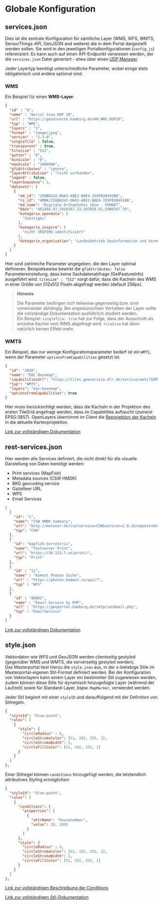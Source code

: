 # Globale Konfiguration

## services.json

Dies ist die zentrale Konfiguration für sämtliche Layer (WMS, WFS, WMTS, SensorThings-API, GeoJSON and weitere)
die in dem Portal dargestellt werden sollen. Sie wird in den jeweiligen Portalkonfigurationen (`config.js`)
referenziert. Es kann auch auf einen API-Endpunkt verwiesen werden, der die `services.json` Datei generiert - etwa
über einen [UDP Manager](https://bitbucket.org/geowerkstatt-hamburg/udp-manager/src).

Jeder Layertyp benötigt unterschiedliche Parameter, wobei einige stets obligatorisch und andere optional sind. 

### WMS
Ein Beispiel für einen **WMS-Layer**:

```json
{
  "id" : "8",
  "name" : "Aerial View DOP 10",
  "url" : "https://geodienste.hamburg.de/HH_WMS_DOP10",
  "typ" : "WMS",
  "layers" : "1",
  "format" : "image/jpeg",
  "version" : "1.3.0",
  "singleTile" : false,
  "transparent" : true,
  "tilesize" : "512",
  "gutter" : "0",
  "minScale" : "0",
  "maxScale" : "1000000",
  "gfiAttributes" : "ignore",
  "layerAttribution" : "nicht vorhanden",
  "legend" : false,
  "layerSequence": 1,
  "datasets": [
    {
      "md_id": "25DB0242-D6A3-48E2-BAE4-359FB28491BA",
      "rs_id": "HMDK/25DB0242-D6A3-48E2-BAE4-359FB28491BA",
      "md_name": "Digitale Orthophotos 10cm - FHHNET",
      "bbox": "461468.97,5916367.23,587010.91,5980347.76",
      "kategorie_opendata": [
        "Sonstiges"
      ],
      "kategorie_inspire": [
        "nicht INSPIRE-identifiziert"
      ],
      "kategorie_organisation": "Landesbetrieb Geoinformation und Vermessung"
    }
  ]
}
```

Hier sind zahlreiche Parameter angegeben, die den Layer optimal definieren. Beispielsweise bewirkt
die `gfiAttributes: false` Parametereinstellung, dass keine Sachdatenabfrage (GetFeatureInfo)
ausgeführt wird. `tilesize" : "512"` sorgt dafür, dass die Kacheln des WMS in einer Größe von
512x512 Pixeln abgefragt werden (default 256px).

> **Hinweis**
>
> Die Parameter bedingen sich teilweise gegenseitig bzw. sind voneinander abhängig. Bei ungewünschten Verhalten der Layer sollte die vollständige Dokumentation ausführlich studiert werden.  
> Ein Beispiel: `singleTile: true` hat zur Folge, dass der Ausschnitt als einzelne Kachel vom WMS abgefragt wird. `tileSize` hat dann natürlich keinen Effekt mehr.


### WMTS
Ein Beispiel, das nur wenige Konfigurationsparameter bedarf ist ein `WMTS`, wenn der Parameter `optionsFromCapabilities` gesetzt ist:

```json
{
  "id": "2020",
  "name": "EOC Basemap",
  "capabilitiesUrl": "https://tiles.geoservice.dlr.de/service/wmts?SERVICE=WMTS&REQUEST=GetCapabilities",
  "typ": "WMTS",
  "layers": "eoc:basemap",
  "optionsFromCapabilities": true
}
```

Hier muss berücksichtigt werden, dass die Kacheln in der Projektion des ersten TileGrid angefragt werden,
dass im Capabilities auftaucht (zumeist EPSG:3857). OpenLayers übernimmt im Client die
[Reprojektion der Kacheln](https://openlayers.org/en/latest/examples/reprojection.html) in die aktuelle Kartenprojektion.

[Link zur vollständigen Dokumentation](https://www.masterportal.org/mkdocs/doc/v3.8.0/User/Global-Config/services.json/)


## rest-services.json

Hier werden alle Services definiert, die nicht direkt für die visuelle Darstellung von Daten benötigt werden:

* Print services (MapFish)
* Metadata sources (CSW HMDK)
* BKG geocoding service
* Gazetteer URL
* WPS
* Email Services

```json
[
  {
    "id": "1",
    "name": "CSW HMDK Summary",
    "url": "http://metaver.de/csw?service=CSW&version=2.0.2&request=GetRecordById&typeNames=csw:Record&elementsetname=summary",
    "typ": "CSW"
  },
  {
    "id": "mapfish-terrestris",
    "name": "Testserver Print",
    "url": "https://10.133.7.xx/print/",
    "typ": "Print"
  },
  {
    "id" : "11",
    "name" : "Komoot Photon Suche",
    "url" : "https://photon.komoot.io/api/?",
    "typ" : "WFS"
  },
  {
    "id" : "80002",
    "name" : "Email Service by PHP",
    "url" : "https://geoportal-hamburg.de/smtp/sendmail.php",
    "typ" : "EmailService"
  }
]
```

[Link zur vollständigen Dokumentation](https://www.masterportal.org/mkdocs/doc/v3.8.0/User/Global-Config/rest-services.json/)

## style.json

Vektordaten wie WFS und GeoJSON werden clientseitig gestyled (gegenüber WMS und WMTS, die serverseitig gestyled werden).  
Das Masterportal liest hierzu die `style.json` aus, in der x-beliebige Stile im Masterportal-eigenen Stil-Format definiert
werden. Bei der Konfiguration von Vektorlayern kann einem Layer ein bestimmter Stil zugewiesen werden, zudem können diese
Stile für dynamisch hinzugefügte Layer (während der Laufzeit) sowie für Standard-Layer, bspw. `MapMarker`, verwendet werden.

Jeder Stil beginnt mit einer `styleID` und darauffolgend mit der Definition von Stilregeln.

```json
{
  "styleId": "blue-point",
  "rules": [
    {
      "style": {
        "circleRadius" : 6,
        "circleStrokeColor": [51, 102, 255, 1],
        "circleStrokeWidth": 2,
        "circleFillColor": [51, 102, 255, 1]
      }
    }
  ]
},
```

Einer Stilregel können `conditions` hinzugefügt werden, die letztendlich attributives Styling ermöglichen:

```json
{
  "styleId": "blue-point",
  "rules": [
    {
      "conditions": {
        "properties": [
          {
            "attrName": "housenumber",
            "value": [0, 100]
          }
        ]
      },
      "style": {
        "circleRadius" : 6,
        "circleStrokeColor": [51, 102, 255, 1],
        "circleStrokeWidth": 2,
        "circleFillColor": [51, 102, 255, 1]
      }
    }
  ]
},
```

[Link zur vollständigen Beschreibung der Conditions](https://www.masterportal.org/mkdocs/doc/v3.8.0/User/Global-Config/style.json/#conditions)

[Link zur vollständigen Stil-Dokumentation](https://www.masterportal.org/mkdocs/doc/v3.8.0/User/Global-Config/style.json)
